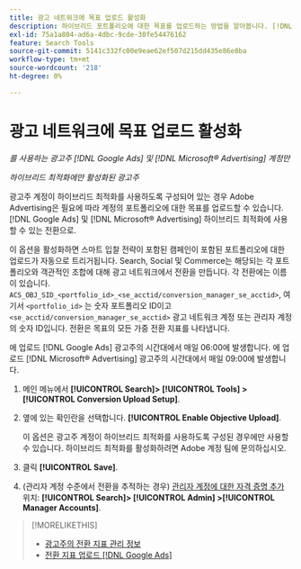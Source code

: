 ```yaml
---
title: 광고 네트워크에 목표 업로드 활성화
description: 하이브리드 포트폴리오에 대한 목표를 업로드하는 방법을 알아봅니다. [!DNL Google Ads] 및 [!DNL Microsoft® Advertising].
exl-id: 75a1a804-ad6a-4dbc-9cde-30fe54476162
feature: Search Tools
source-git-commit: 5141c332fc00e9eae62ef507d215dd435e86e8ba
workflow-type: tm+mt
source-wordcount: '218'
ht-degree: 0%

---
```


# 광고 네트워크에 목표 업로드 활성화

*를 사용하는 광고주 [!DNL Google Ads] 및 [!DNL Microsoft® Advertising] 계정만*

*하이브리드 최적화에만 활성화된 광고주*

광고주 계정이 하이브리드 최적화를 사용하도록 구성되어 있는 경우 Adobe Advertising은 필요에 따라 계정의 포트폴리오에 대한 목표를 업로드할 수 있습니다. [!DNL Google Ads] 및 [!DNL Microsoft® Advertising] 하이브리드 최적화에 사용할 수 있는 전환으로.

이 옵션을 활성화하면 스마트 입찰 전략이 포함된 캠페인이 포함된 포트폴리오에 대한 업로드가 자동으로 트리거됩니다. Search, Social 및 Commerce는 해당되는 각 포트폴리오와 객관적인 조합에 대해 광고 네트워크에서 전환을 만듭니다. 각 전환에는 이름이 있습니다. `ACS_OBJ_SID_<portfolio_id>_<se_acctid/conversion_manager_se_acctid>`, 여기서 `<portfolio_id>` 는 숫자 포트폴리오 ID이고 `<se_acctid/conversion_manager_se_acctid>` 광고 네트워크 계정 또는 관리자 계정의 숫자 ID입니다. 전환은 목표의 모든 가중 전환 지표를 나타냅니다.

에 업로드 [!DNL Google Ads] 광고주의 시간대에서 매일 06:00에 발생합니다. 에 업로드 [!DNL Microsoft® Advertising] 광고주의 시간대에서 매일 09:00에 발생합니다.

<!-- Note to self: Conversions tracked by Google Ads and by the Microsoft Advertising universal event tracking (UET) tag aren't re-uploaded to the ad networks. -->

1. 메인 메뉴에서 **[!UICONTROL Search]> [!UICONTROL Tools] >[!UICONTROL Conversion Upload Setup]**.

1. 옆에 있는 확인란을 선택합니다. **[!UICONTROL Enable Objective Upload]**.

   이 옵션은 광고주 계정이 하이브리드 최적화를 사용하도록 구성된 경우에만 사용할 수 있습니다. 하이브리드 최적화를 활성화하려면 Adobe 계정 팀에 문의하십시오.

1. 클릭 **[!UICONTROL Save]**.

1. (관리자 계정 수준에서 전환을 추적하는 경우) [관리자 계정에 대한 자격 증명 추가](/help/search-social-commerce/admin/manager-accounts.md) 위치: **[!UICONTROL Search]> [!UICONTROL Admin] >[!UICONTROL Manager Accounts]**.

>[!MORELIKETHIS]
>
>* [광고주의 전환 지표 관리 정보](/help/search-social-commerce/admin/conversion-metrics/conversion-metric-about.md)
>* [전환 지표 업로드 [!DNL Google Ads]](conversion-metrics-upload-to-google.md)
